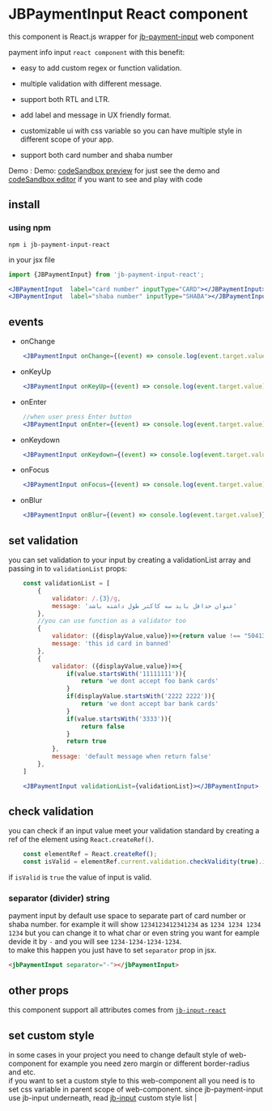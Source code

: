 # JBPaymentInput React component

this component is React.js wrapper for [jb-payment-input](https://www.npmjs.com/package/jb-payment-input) web component

payment info input `react component` with this benefit:

- easy to add custom regex or function validation.

- multiple validation with different message.

- support both RTL and LTR.

- add label and message in UX friendly format.

- customizable ui with css variable so you can have multiple style in different scope of your app.

- support both card number and shaba number

Demo :  Demo: [codeSandbox preview](https://3f63dj.csb.app/samples/jb-payment-input) for just see the demo and [codeSandbox editor](https://codesandbox.io/p/sandbox/jb-design-system-3f63dj?file=%2Fsrc%2Fsamples%2FJBPaymentInput.tsx) if you want to see and play with code

## install

### using npm

``` command
npm i jb-payment-input-react
```
in your jsx file
```js
import {JBPaymentInput} from 'jb-payment-input-react';
```
``` jsx
<JBPaymentInput  label="card number" inputType="CARD"></JBPaymentInput>
<JBPaymentInput  label="shaba number" inputType="SHABA"></JBPaymentInput>
```


## events
- onChange
```jsx 
    <JBPaymentInput onChange={(event) => console.log(event.target.value)}></JBPaymentInput>
```
- onKeyUp
```jsx 
    <JBPaymentInput onKeyUp={(event) => console.log(event.target.value)}></JBPaymentInput>
```
- onEnter
```jsx
    //when user press Enter button
    <JBPaymentInput onEnter={(event) => console.log(event.target.value)}></JBPaymentInput>
```
- onKeydown
```jsx 
    <JBPaymentInput onKeydown={(event) => console.log(event.target.value)}></JBPaymentInput>
```
- onFocus
```jsx 
    <JBPaymentInput onFocus={(event) => console.log(event.target.value)}></JBPaymentInput>
```
- onBlur
```jsx 
    <JBPaymentInput onBlur={(event) => console.log(event.target.value)}></JBPaymentInput>
```



## set validation

you can set validation to your input by creating a validationList array and passing in to `validationList` props:

``` javascript
    const validationList = [
        {
            validator: /.{3}/g,
            message: 'عنوان حداقل باید سه کاکتر طول داشته باشد'
        },
        //you can use function as a validator too
        {
            validator: ({displayValue,value})=>{return value !== "50413731111111"},
            message: 'this id card in banned'
        },
        {
            validator: ({displayValue,value})=>{
                if(value.startsWith('11111111')){
                    return 'we dont accept foo bank cards'
                }
                if(displayValue.startsWith('2222 2222')){
                    return 'we dont accept bar bank cards'
                }
                if(value.startsWith('3333')){
                    return false
                }
                return true
            },
            message: 'default message when return false'
        },
    ]
```
```jsx
    <JBPaymentInput validationList={validationList}></JBPaymentInput>
```

## check validation

you can check if an input value meet your validation standard by creating a ref of the element using `React.createRef()`.
```javascript
    const elementRef = React.createRef();
    const isValid = elementRef.current.validation.checkValidity(true).isAllValid;
```
if `isValid` is `true` the value of input is valid.

### separator (divider) string
payment input by default use space to separate part of card number or shaba number. for example it will show `1234123412341234` as `1234 1234 1234 1234` but you can change it to what char or even string you want for eample devide it by `-` and you will see `1234-1234-1234-1234`.    
to make this happen you just have to set `separator` prop in jsx.
```html
<jbPaymentInput separator="-"></jbPaymentInput>
```

## other props
this component support all attributes comes from [`jb-input-react`](https://www.npmjs.com/package/jb-input-reacts)


## set custom style

in some cases in your project you need to change default style of web-component for example you need zero margin or different border-radius and etc.    
if you want to set a custom style to this web-component all you need is to set css variable in parent scope of web-component.
since jb-payment-input use jb-input underneath, read [jb-input](https://github.com/javadbat/jb-input) custom style list                                                      |
